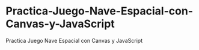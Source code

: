 # Practica-Juego-Nave-Espacial-con-Canvas-y-JavaScript
Practica Juego Nave Espacial con Canvas y JavaScript
